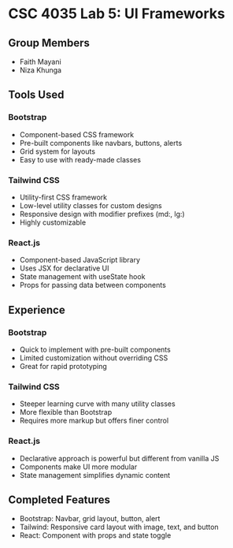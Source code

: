 # CSC 4035 Lab 5: UI Frameworks

## Group Members

- Faith Mayani
- Niza Khunga

## Tools Used

### Bootstrap

- Component-based CSS framework
- Pre-built components like navbars, buttons, alerts
- Grid system for layouts
- Easy to use with ready-made classes

### Tailwind CSS

- Utility-first CSS framework
- Low-level utility classes for custom designs
- Responsive design with modifier prefixes (md:, lg:)
- Highly customizable

### React.js

- Component-based JavaScript library
- Uses JSX for declarative UI
- State management with useState hook
- Props for passing data between components

## Experience

### Bootstrap

- Quick to implement with pre-built components
- Limited customization without overriding CSS
- Great for rapid prototyping

### Tailwind CSS

- Steeper learning curve with many utility classes
- More flexible than Bootstrap
- Requires more markup but offers finer control

### React.js

- Declarative approach is powerful but different from vanilla JS
- Components make UI more modular
- State management simplifies dynamic content

## Completed Features

- Bootstrap: Navbar, grid layout, button, alert
- Tailwind: Responsive card layout with image, text, and button
- React: Component with props and state toggle
